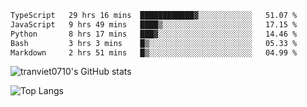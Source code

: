 <!--START_SECTION:waka-->

```txt
TypeScript   29 hrs 16 mins  ████████████▓░░░░░░░░░░░░   51.07 %
JavaScript   9 hrs 49 mins   ████▒░░░░░░░░░░░░░░░░░░░░   17.15 %
Python       8 hrs 17 mins   ███▓░░░░░░░░░░░░░░░░░░░░░   14.46 %
Bash         3 hrs 3 mins    █▒░░░░░░░░░░░░░░░░░░░░░░░   05.33 %
Markdown     2 hrs 51 mins   █▒░░░░░░░░░░░░░░░░░░░░░░░   04.99 %
```

<!--END_SECTION:waka-->

<!--START_SECTION:stats-->
![tranviet0710's GitHub stats](https://github-readme-stats.vercel.app/api?username=tranviet0710&show_icons=true&theme=transparent&rank_icon=github)
<!--END_SECTION:stats-->

<!--START_SECTION:repo-->
<!--END_SECTION:repo-->

<!--START_SECTION:top-lang-->
![Top Langs](https://github-readme-stats.vercel.app/api/top-langs/?username=tranviet0710&layout=pie&theme=transparent)
<!--END_SECTION:top-lang-->
